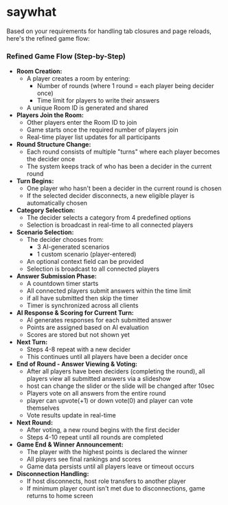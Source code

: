 # saywhat

Based on your requirements for handling tab closures and page reloads, here's the refined game flow:

### Refined Game Flow (Step-by-Step)

- **Room Creation:**
  - A player creates a room by entering:
    - Number of rounds (where 1 round = each player being decider once)
    - Time limit for players to write their answers
  - A unique Room ID is generated and shared
- **Players Join the Room:**
  - Other players enter the Room ID to join
  - Game starts once the required number of players join
  - Real-time player list updates for all participants
- **Round Structure Change:**
  - Each round consists of multiple "turns" where each player becomes the decider once
  - The system keeps track of who has been a decider in the current round
- **Turn Begins:**
  - One player who hasn't been a decider in the current round is chosen
  - If the selected decider disconnects, a new eligible player is automatically chosen
- **Category Selection:**
  - The decider selects a category from 4 predefined options
  - Selection is broadcast in real-time to all connected players
- **Scenario Selection:**
  - The decider chooses from:
    - 3 AI-generated scenarios
    - 1 custom scenario (player-entered)
  - An optional context field can be provided
  - Selection is broadcast to all connected players
- **Answer Submission Phase:**
  - A countdown timer starts
  - All connected players submit answers within the time limit
  - if all have submitted then skip the timer
  - Timer is synchronized across all clients
- **AI Response & Scoring for Current Turn:**
  - AI generates responses for each submitted answer
  - Points are assigned based on AI evaluation
  - Scores are stored but not shown yet
- **Next Turn:**
  - Steps 4-8 repeat with a new decider
  - This continues until all players have been a decider once
- **End of Round - Answer Viewing & Voting:**
  - After all players have been deciders (completing the round), all players view all submitted answers via a slideshow
  - host can change the slider or the slide will be changed after 10sec
  - Players vote on all answers from the entire round
  - player can upvote(+1) or down vote(0) and player can vote themselves
  - Vote results update in real-time
- **Next Round:**
  - After voting, a new round begins with the first decider
  - Steps 4-10 repeat until all rounds are completed
- **Game End & Winner Announcement:**
  - The player with the highest points is declared the winner
  - All players see final rankings and scores
  - Game data persists until all players leave or timeout occurs
- **Disconnection Handling:**
  - If host disconnects, host role transfers to another player
  - If minimum player count isn't met due to disconnections, game returns to home screen
